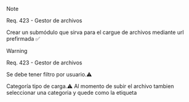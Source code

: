 >[!note]
>Req. 423 - Gestor de archivos 
>
>Crear un submódulo que sirva para el cargue de archivos mediante url prefirmada ✅

<!-- ✅ ⚠️ 🔥 📌 ❌ 💡-->

>[!warning]
>Req. 423 - Gestor de archivos
>
> Se debe tener filtro por usuario.⚠️
>
> Categoría tipo de carga.⚠️
Al momento de subir el archivo tambien seleccionar una categoria
y quede como la etiqueta 

<!-- ✅ ⚠️ 🔥 📌 ❌ 💡--> 
